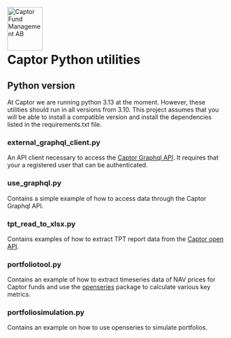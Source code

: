 <a href="https://captor.se/"><img src="https://sales.captor.se/captor_logo_sv_1600_icketransparent.png" alt="Captor Fund Management AB" width="81" height="100" align="left" float="right"/></a><br/>

<br><br>



# Captor Python utilities

## Python version

At Captor we are running python 3.13 at the moment. However, these utilities should run in all versions from 3.10. This project assumes that you will be able to install a compatible version and install the dependencies listed in the requirements.txt file.

### external_graphql_client.py

An API client necessary to access the [Captor Graphql API](https://api.captor.se/graphql). It requires that your a registered user that can be authenticated.

### use_graphql.py

Contains a simple example of how to access data through the Captor Graphql API.

### tpt_read_to_xlsx.py

Contains examples of how to extract TPT report data from the [Captor open API](https://api.captor.se/public/api/).

### portfoliotool.py

Contains an example of how to extract timeseries data of NAV prices for Captor funds and use the [openseries](https://github.com/CaptorAB/openseries) package to calculate various key metrics.

### portfoliosimulation.py

Contains an example on how to use openseries to simulate portfolios.
